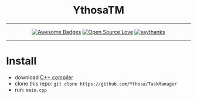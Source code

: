 <h1 align="center">YthosaTM</h1>
<div align="center">
  
---

[![Awesome Badges](https://img.shields.io/badge/badges-awesome-green.svg)](https://github.com/ythosa)
[![Open Source Love](https://badges.frapsoft.com/os/v1/open-source.png?v=103)](https://github.com/ellerbrock/open-source-badges/)
[![saythanks](https://img.shields.io/badge/say-thanks-ff69b4.svg)](https://vk.com/ythosa)
    
---

</div>

# Install
-   download [C++ compiler](https://visualstudio.microsoft.com/ru/vs/features/cplusplus/)
-   clone this repo: `git clone https://github.com/Ythosa/TaskManager`
-   run: `main.cpp`
